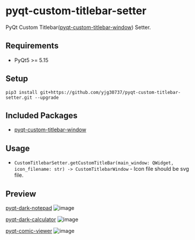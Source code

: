 # pyqt-custom-titlebar-setter
PyQt Custom Titlebar(<a href="https://github.com/yjg30737/pyqt-custom-titlebar-window.git">pyqt-custom-titlebar-window</a>) Setter.

## Requirements
* PyQt5 >= 5.15

## Setup
```pip3 install git+https://github.com/yjg30737/pyqt-custom-titlebar-setter.git --upgrade```

## Included Packages
* <a href="https://github.com/yjg30737/pyqt-custom-titlebar-window.git">pyqt-custom-titlebar-window</a>

## Usage
* ```CustomTitlebarSetter.getCustomTitleBar(main_window: QWidget, icon_filename: str) -> CustomTitlebarWindow``` - Icon file should be svg file.

## Preview
<a href="https://github.com/yjg30737/pyqt-dark-notepad.git">pyqt-dark-notepad</a>
![image](https://user-images.githubusercontent.com/55078043/156855872-1f247914-0a51-4bf1-a28c-908c83ffeccd.png)

<a href="https://github.com/yjg30737/pyqt-dark-calculator.git">pyqt-dark-calculator</a>
![image](https://user-images.githubusercontent.com/55078043/156855894-b2565bbf-8e80-440b-bb47-182ba3a61f1c.png)

<a href="https://github.com/yjg30737/pyqt-comic-viewer.git">pyqt-comic-viewer</a>
![image](https://user-images.githubusercontent.com/55078043/156855909-7bd2d5a6-f741-4b9a-85eb-6509fe9e6c68.png)
